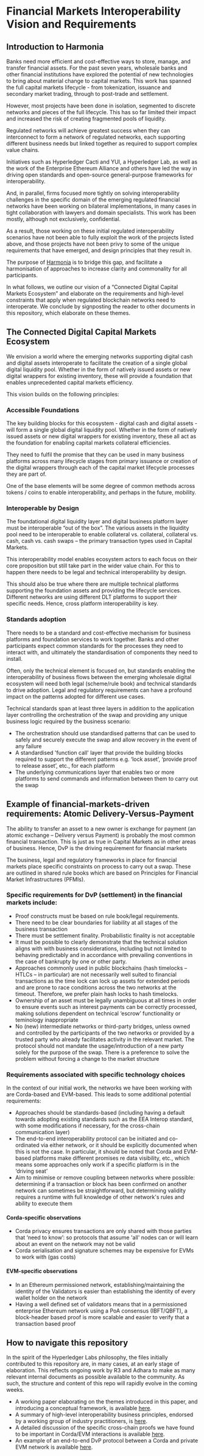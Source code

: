 # Financial Markets Interoperability Vision and Requirements

## Introduction to Harmonia

Banks need more efficient and cost-effective ways to store, manage, and transfer financial assets. For the past seven years, wholesale banks and other financial institutions have explored the potential of new technologies to bring about material change to capital markets. This work has spanned the full capital markets lifecycle - from tokenization, issuance and secondary market trading, through to post-trade and settlement.

However, most projects have been done in isolation, segmented to discrete networks and pieces of the full lifecycle. This has so far limited their impact and increased the risk of creating fragmented pools of liquidity.

Regulated networks will achieve greatest success when they can interconnect to form a network of regulated networks, each supporting different business needs but linked together as required to support complex value chains. 

Initiatives such as Hyperledger Cacti and YUI, a Hyperledger Lab, as well as the work of the Enterprise Ethereum Alliance and others have led the way in driving open standards and open-source general-purpose frameworks for interoperability.

And, in parallel, firms focused more tightly on solving interoperability challenges in the specific domain of the emerging regulated financial networks have been working on bilateral implementations, in many cases in tight collaboration with lawyers and domain specialists. This work has been mostly, although not exclusively, confidential.

As a result, those working on these initial regulated interoperability scenarios have not been able to fully exploit the work of the projects listed above, and those projects have not been privy to some of the unique requirements that have emerged, and design principles that they result in.

The purpose of [Harmonia](https://github.com/hyperledger-labs/hyperledger-labs.github.io/blob/main/labs/harmonia.md) is to bridge this gap, and facilitate a harmonisation of approaches to increase clarity and commonality for all participants.

In what follows, we outline our vision of a “Connected Digital Capital Markets Ecosystem” and elaborate on the requirements and high-level constraints that apply when regulated blockchain networks need to interoperate. We conclude by signposting the reader to other documents in this repository, which elaborate on these themes.

## The Connected Digital Capital Markets Ecosystem

We envision a world where the emerging networks supporting digital cash and digital assets interoperate to facilitate the creation of a single global digital liquidity pool. Whether in the form of natively issued assets or new digital wrappers for existing inventory, these will provide a foundation that enables unprecedented capital markets efficiency.  

This vision builds on the following principles:

### Accessible Foundations

The key building blocks for this ecosystem - digital cash and digital assets - will form a single global digital liquidity pool. Whether in the form of natively issued assets or new digital wrappers for existing inventory, these all act as the foundation for enabling capital markets collateral efficiencies.

They need to fulfil the promise that they can be used in many business platforms across many lifecycle stages from primary issuance or creation of the digital wrappers through each of the capital market lifecycle processes they are part of.

One of the base elements will be some degree of common methods across tokens / coins to enable interoperability, and perhaps in the future, mobility.

### Interoperable by Design

The foundational digital liquidity layer and digital business platform layer must be interoperable “out of the box”. The various assets in the liquidity pool need to be interoperable to enable collateral vs. collateral, collateral vs. cash, cash vs. cash swaps – the primary transaction types used in Capital Markets.

This interoperability model enables ecosystem actors to each focus on their core proposition but still take part in the wider value chain. For this to happen there needs to be legal and technical interoperability by design.

This should also be true where there are multiple technical platforms supporting the foundation assets and providing the lifecycle services. Different networks are using different DLT platforms to support their specific needs. Hence, cross platform interoperability is key.

### Standards adoption

There needs to be a standard and cost-effective mechanism for business platforms and foundation services to work together. Banks and other participants expect common standards for the processes they need to interact with, and ultimately the standardisation of components they need to install.

Often, only the technical element is focused on, but standards enabling the interoperability of business flows between the emerging wholesale digital ecosystem will need both legal (scheme/rule book) and technical standards to drive adoption. Legal and regulatory requirements can have a profound impact on the patterns adopted for different use cases.

Technical standards span at least three layers in addition to the application layer controlling the orchestration of the swap and providing any unique business logic required by the business scenario:

* The orchestration should use standardised patterns that can be used to safely and securely execute the swap and allow recovery in the event of any failure
* A standardised 'function call' layer that provide the building blocks required to support the different patterns e.g. ‘lock asset’, ‘provide proof to release asset’, etc., for each platform
* The underlying communications layer that enables two or more platforms to send commands and information between them to carry out the swap

## Example of financial-markets-driven requirements: Atomic Delivery-Versus-Payment

The ability to transfer an asset to a new owner is exchange for payment (an atomic exchange – Delivery versus Payment) is probably the most common financial transaction. This is just as true in Capital Markets as in other areas of business. Hence, DvP is the driving requirement for financial markets

The business, legal and regulatory frameworks in place for financial markets place specific constraints on process to carry out a swap. These are outlined in shared rule books which are based on Principles for Financial Market Infrastructures (PFMIs).

### Specific requirements for DvP (settlement) in the financial markets include:

* Proof constructs must be based on rule book/legal requirements.
* There need to be clear boundaries for liability at all stages of the business transaction
* There must be settlement finality. Probabilistic finality is not acceptable
* It must be possible to clearly demonstrate that the technical solution aligns with with business considerations, including but not limited to behaving predictably and in accordance with prevailing conventions in the case of bankrupty by one or other party.
* Approaches commonly used in public blockchains (hash timelocks – HTLCs – in particular) are not necessarily well suited to financial transactions as the time lock can lock up assets for extended periods and are prone to race conditions across the two networks at the timeout. Therefore, we prefer plain hash locks to hash timelocks.
* Ownership of an asset must be legally unambiguous at all times in order to ensure events such as interest payments can be correctly processed, making solutions dependent on technical ‘escrow’ functionality or teminology inappropriate 
* No (new) intermediate networks or third-party bridges, unless owned and controlled by the participants of the two networks or provided by a trusted party who already facilitates activity in the relevant market. The protocol should not mandate the usage/introduction of a new party solely for the purpose of the swap. There is a preference to solve the problem without forcing a change to the market structure


### Requirements associated with specific technology choices

In the context of our initial work, the networks we have been working with are Corda-based and EVM-based. This leads to some additional potential requirements:

* Approaches should be standards-based (including having a default towards adopting existing standards such as  the EEA Interop standard, with some modifications if necessary, for the cross-chain communication layer)
* The end-to-end interoperability protocol can be initiated and co-ordinated via either network, or it should be explicitly documented when this is not the case. In particular, it should be noted that Corda and EVM-based platforms make different promises re data visibility, etc., which means some approaches only work if a specific platform is in the ‘driving seat’
* Aim to minimise or remove coupling between networks where possible: determining if a transaction or block has been confirmed on another network can sometimes be straightforward, but determining validity requires a runtime with full knowledge of other network's rules and ability to execute them

#### Corda-specific observations
  * Corda privacy ensures transactions are only shared with those parties that ‘need to know’: so protocols that assume 'all' nodes can or will learn about an event on the network may not be valid
  * Corda serialisation and signature schemes may be expensive for EVMs to work with (gas costs)

#### EVM-specific observations
  * In an Ethereum permissioned network, establishing/maintaining the identity of the Validators is easier than establishing the identity of every wallet holder on the network
  * Having a well defined set of validators means that in a permissioned enterprise Ethereum network using a PoA consensus (IBFT/QBFT), a block-header based proof is more scalable and easier to verify that a transaction based proof

## How to navigate this repository

In the spirit of the Hyperledger Labs philosophy, the files initially contributed to this repository are, in many cases, at an early stage of elaboration. This reflects ongoing work by R3 and Adhara to make as many relevant internal documents as possible available to the community. As such, the structure and content of this repo will rapidly evolve in the coming weeks.

* A working paper elaborating on the themes introduced in this paper, and introducing a conceptual framework, is available [here](r3/contents.md).
* A summary of high-level interoperability business principles, endorsed by a working group of industry practitioners, is [here](adhara/interop_principles.md).
* A detailed discussion of the specific cross-chain proofs we have found to be important in Corda/EVM interactions is available [here](adhara/cross_chain_proofs.md).
* An example of an end-to-end DvP protocol between a Corda and private EVM network is available [here](r3/example_design_for_atomic_swap.md).



